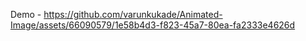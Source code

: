 Demo - https://github.com/varunkukade/Animated-Image/assets/66090579/1e58b4d3-f823-45a7-80ea-fa2333e4626d

